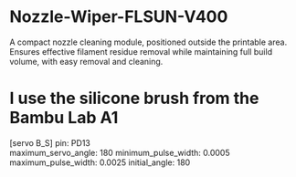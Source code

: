 # Nozzle-Wiper-FLSUN-V400
A compact nozzle cleaning module, positioned outside the printable area. Ensures effective filament residue removal while maintaining full build volume, with easy removal and cleaning.

# I use the silicone brush from the Bambu Lab A1

[servo B_S]
pin: PD13  
maximum_servo_angle: 180
minimum_pulse_width: 0.0005
maximum_pulse_width: 0.0025
initial_angle: 180 
